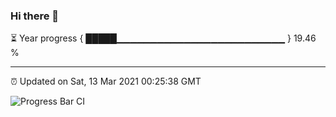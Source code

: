 ### Hi there 👋

⏳ Year progress { █████▁▁▁▁▁▁▁▁▁▁▁▁▁▁▁▁▁▁▁▁▁▁▁▁▁ } 19.46 %

---

⏰ Updated on Sat, 13 Mar 2021 00:25:38 GMT

![Progress Bar CI](https://github.com/liununu/liununu/workflows/Progress%20Bar%20CI/badge.svg)
